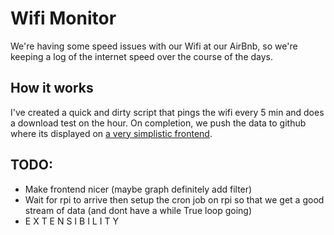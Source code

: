# Wifi Monitor

We're having some speed issues with our Wifi at our AirBnb, so we're keeping
a log of the internet speed over the course of the days.

## How it works
I've created a quick and dirty script that pings the wifi every 5 min and does a download test on the hour. On completion, we push the data to github where its displayed on [a very simplistic frontend](https://foleyfactor.github.io/wifi_monitor).

## TODO:
 * Make frontend nicer (maybe graph definitely add filter)
 * Wait for rpi to arrive then setup the cron job on rpi so that we get a good stream of data (and dont have a while True loop going)
 * E X T E N S I B I L I T Y
